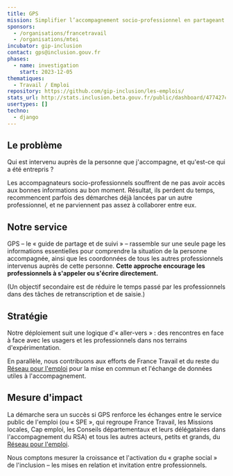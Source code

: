 ```yaml
---
title: GPS
mission: Simplifier l’accompagnement socio-professionnel en partageant les informations sur les usagers et en mettant en contact ceux qui interviennent auprès d'une même personne.
sponsors:
  - /organisations/francetravail
  - /organisations/mtei
incubator: gip-inclusion
contact: gps@inclusion.gouv.fr
phases:
  - name: investigation
    start: 2023-12-05
thematiques:
  - Travail / Emploi
repository: https://github.com/gip-inclusion/les-emplois/
stats_url: http://stats.inclusion.beta.gouv.fr/public/dashboard/477427ca-dd6c-4908-bbff-d6b21a82bb3c
usertypes: []
techno:
  - django
---
```

## Le problème

Qui est intervenu auprès de la personne que j'accompagne, et qu'est-ce qui a été entrepris ?

Les accompagnateurs socio-professionnels souffrent de ne pas avoir accès aux bonnes informations au bon moment. Résultat, ils perdent du temps, recommencent parfois des démarches déjà lancées par un autre professionnel, et ne parviennent pas assez à collaborer entre eux.

## Notre service

GPS – le « guide de partage et de suivi » – rassemble sur une seule page les informations essentielles pour comprendre la situation de la personne accompagnée, ainsi que les coordonnées de tous les autres professionnels intervenus auprès de cette personne. **Cette approche encourage les professionnels à s'appeler ou s'écrire directement.**

(Un objectif secondaire est de réduire le temps passé par les professionnels dans des tâches de retranscription et de saisie.)

## Stratégie

Notre déploiement suit une logique d'« aller-vers » : des rencontres en face à face avec les usagers et les professionnels dans nos terrains d'expérimentation.

En parallèle, nous contribuons aux efforts de France Travail et du reste du [Réseau pour l'emploi](https://travail-emploi.gouv.fr/ministere/organisation/reseau-pour-lemploi) pour la mise en commun et l'échange de données utiles à l'accompagnement.

## Mesure d'impact

La démarche sera un succès si GPS renforce les échanges entre le service public de l'emploi (ou « SPE », qui regroupe France Travail, les Missions locales, Cap emploi, les Conseils départementaux et leurs délégataires dans l'accompagnement du RSA) et tous les autres acteurs, petits et grands, du [Réseau pour l'emploi](https://travail-emploi.gouv.fr/ministere/organisation/reseau-pour-lemploi).

Nous comptons mesurer la croissance et l'activation du « graphe social » de l'inclusion – les mises en relation et invitation entre professionnels.